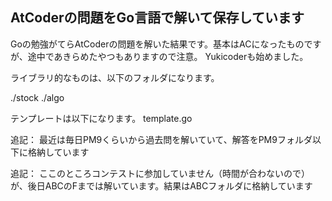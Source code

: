 ## AtCoderの問題をGo言語で解いて保存しています


Goの勉強がてらAtCoderの問題を解いた結果です。基本はACになったものですが、途中であきらめたやつもありますので注意。
Yukicoderも始めました。

ライブラリ的なものは、以下のフォルダになります。

./stock
./algo

テンプレートは以下になります。
template.go

追記：
最近は毎日PM9くらいから過去問を解いていて、解答をPM9フォルダ以下に格納しています

追記：
ここのところコンテストに参加していません（時間が合わないので）が、後日ABCのFまでは解いています。結果はABCフォルダに格納しています


